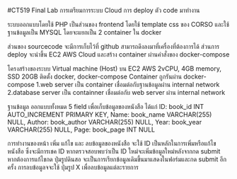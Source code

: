 #CT519 Final Lab
การเตรียมการระบบ Cloud การ deploy ตัว code มาทำงาน

ระบบออกแบบโดยใช้ PHP เป็นส่วนของ frontend โดยใช้ template css ของ CORSO และใช้ฐานข้อมูลเป็น MYSQL
โดยจะแยกเป็น 2 container ใน docker

ส่วนของ sourcecode จะมีการเก็บไว้ที่ github สามารถดึงลงมาที่เครื่องที่ต้องการได้
ส่วนการ deploy จะนำขึ้น EC2 AWS Cloud และสร้าง container ผ่านคำสั่งของ docker-compose 

โครงสร้างของระบบ 
Virtual machine (Host) บน EC2 AWS 
  2vCPU, 4GB memory, SSD 20GB
  ติดตั้ง docker, docker-compose
Container ถูกรันผ่าน docker-compose
1.web server เป็น container เชื่อมต่อกับฐานข้อมูลผ่าน internal network
2.database server เป็น containner เชื่อมต่อกับ web server ผ่าน internal network

ฐานข้อมูล
ออกแบบทั้งหมด 5 field เพื่อเก็บข้อมูลของหนังสือ ได้แก่
 ID: book_id INT AUTO_INCREMENT PRIMARY KEY,
 Name: book_name VARCHAR(255) NULL,
 Author: book_author VARCHAR(255) NULL,
 Year: book_year VARCHAR(255) NULL,
 Page: book_page INT NULL

การทำงานของหน้า เพิ่ม แก้ไข และ ลบข้อมูลของหนังสือ 
จะใช้ ID เป็นหลักในการเพิ่มหรือแก้ไขหนังสือ ซึ่งจะมีการเชค ID หากตรวจสอบพบว่าเป็น ID ใหม่จะเพิ่มข้อมูลใหม่หลังจากกด submit
หากต้องการแก้ไขกด ปุ่มรูปดินสอ จะเป็นการเรียกข้อมูลเดิมขึ้นมาแสดงในฟอร์มและกด submit อีกครั้ง
การลบข้อมูลจจะใช้ ปุ่มรูป X เพื่อลบข้อมูลแต่ละรายการ
 
 
